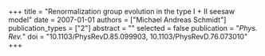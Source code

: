 +++
title = "Renormalization group evolution in the type I + II seesaw model"
date = 2007-01-01
authors = ["Michael Andreas Schmidt"]
publication_types = ["2"]
abstract = ""
selected = false
publication = "*Phys. Rev.*"
doi = "10.1103/PhysRevD.85.099903, 10.1103/PhysRevD.76.073010"
+++

